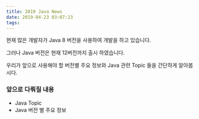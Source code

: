```yaml
---
title: 2019 Java News
date: 2019-04-23 03:07:13
tags:
---
```


현재 많은 개발자가 Java 8 버전을 사용하여 개발을 하고 있습니다.

그러나 Java 버전은 현재 12버전까지 출시 하였습니다.

우리가 앞으로 사용해야 할 버전별 주요 정보와 Java 관련 Topic 들을 간단하게 알아봅시다.

### 앞으로 다뤄질 내용

- Java Topic
- Java 버전 별 주요 정보



